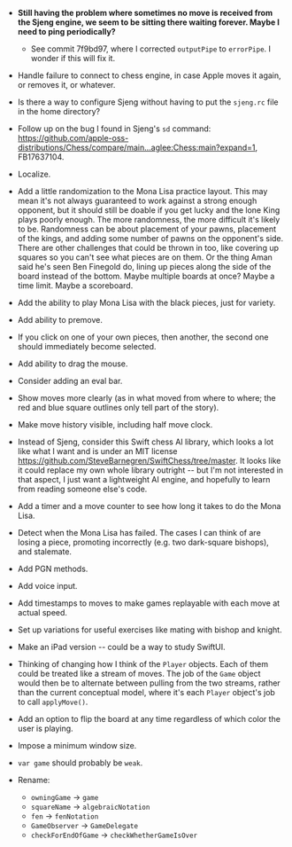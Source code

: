 - **Still having the problem where sometimes no move is received from the Sjeng engine, we seem to be sitting there waiting forever.  Maybe I need to ping periodically?**
	- See commit 7f9bd97, where I corrected `outputPipe` to `errorPipe`.  I wonder if this will fix it.
- Handle failure to connect to chess engine, in case Apple moves it again, or removes it, or whatever.
- Is there a way to configure Sjeng without having to put the `sjeng.rc` file in the home directory?
- Follow up on the bug I found in Sjeng's `sd` command: <https://github.com/apple-oss-distributions/Chess/compare/main...aglee:Chess:main?expand=1>, FB17637104.
- Localize.
- Add a little randomization to the Mona Lisa practice layout.  This may mean it's not always guaranteed to work against a strong enough opponent, but it should still be doable if you get lucky and the lone King plays poorly enough.  The more randomness, the more difficult it's likely to be.  Randomness can be about placement of your pawns, placement of the kings, and adding some number of pawns on the opponent's side.  There are other challenges that could be thrown in too, like covering up squares so you can't see what pieces are on them.  Or the thing Aman said he's seen Ben Finegold do, lining up pieces along the side of the board instead of the bottom.  Maybe multiple boards at once?  Maybe a time limit.  Maybe a scoreboard.
- Add the ability to play Mona Lisa with the black pieces, just for variety.
- Add ability to premove.
- If you click on one of your own pieces, then another, the second one should immediately become selected.
- Add ability to drag the mouse.
- Consider adding an eval bar.
- Show moves more clearly (as in what moved from where to where; the red and blue square outlines only tell part of the story).
- Make move history visible, including half move clock.
- Instead of Sjeng, consider this Swift chess AI library, which looks a lot like what I want and is under an MIT license <https://github.com/SteveBarnegren/SwiftChess/tree/master>.  It looks like it could replace my own whole library outright -- but I'm not interested in that aspect, I just want a lightweight AI engine, and hopefully to learn from reading someone else's code.
- Add a timer and a move counter to see how long it takes to do the Mona Lisa.
- Detect when the Mona Lisa has failed.  The cases I can think of are losing a piece, promoting incorrectly (e.g. two dark-square bishops), and stalemate.
- Add PGN methods.
- Add voice input.
- Add timestamps to moves to make games replayable with each move at actual speed.
- Set up variations for useful exercises like mating with bishop and knight.
- Make an iPad version -- could be a way to study SwiftUI.
- Thinking of changing how I think of the `Player` objects.  Each of them could be treated like a stream of moves.  The job of the `Game` object would then be to alternate between pulling from the two streams, rather than the current conceptual model, where it's each `Player` object's job to call `applyMove()`.
- Add an option to flip the board at any time regardless of which color the user is playing.
- Impose a minimum window size.

- `var game` should probably be `weak`.

- Rename:
	- `owningGame` -> `game`
	- `squareName` -> `algebraicNotation`
	- `fen` -> `fenNotation`
	- `GameObserver` -> `GameDelegate`
	- `checkForEndOfGame` -> `checkWhetherGameIsOver`





